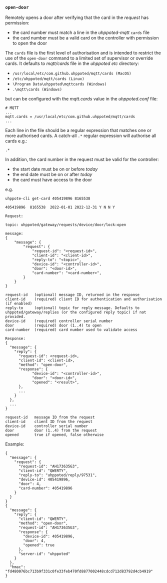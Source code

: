 ### `open-door`

Remotely opens a door after verifying that the card in the _request_ has permission:
- the card number must match a line in the _uhppoted-mqtt_ `cards` file 
- the card number must be a valid card on the controller with permission to open the
  door

The `cards` file is the first level of authorisation and is intended to restrict the use
of the `open-door` command to a limited set of supervisor or override cards. It defaults 
to _mqtt/cards_ file in the _uhppoted_ _etc_ directory:
- `/usr/local/etc/com.github.uhppoted/mqtt/cards (MacOS)`
- `/etc/uhppoted/mqtt/cards (Linux)`
- `\Program Data\uhppoted\mqttcards (Windows)`
- `.\mqtt\cards (Windows)`

but can be configured with the _mqtt.cards_ value in the _uhppoted.conf_ file:
```
# MQTT
...
mqtt.cards = /usr/local/etc/com.github.uhppoted/mqtt/cards
...
```

Each line in the file should be a regular expression that matches one or more authorised cards. A catch-all `.*` regular expression will authorise all cards e.g.:
```
.*
```

In addition, the card number in the request must be valid for the controller:
- the start date must be on or before _today_
- the end date must be on or after _today_
- the card must have access to the door

e.g.
```
uhppote-cli get-card 405419896 8165538

405419896  8165538  2022-01-01 2022-12-31 Y N N Y
```

```
Request:

topic: uhppoted/gateway/requests/device/door/lock:open

message:
{
    "message": {
        "request": {
            "request-id": "<request-id>",
            "client-id": "<client-id>",
            "reply-to": "<topic>",
            "device-id": "<controller-id>",
            "door": "<door-id>",
            "card-number": "<card-number>",
        }
    }
}

request-id   (optional) message ID, returned in the response
client-id    (required) client ID for authentication and authorisation (if enabled)
reply-to     (optional) topic for reply message. Defaults to uhppoted/gateway/replies (or the configured reply topic) if not provided.
device-id    (required) controller serial number
door         (required) door (1..4) to open
card-number  (required) card number used to validate access
```

```
Response:
{
  "message": {
    "reply": {
      "request-id": <request-id>,
      "client-id": <client-id>,
      "method": "open-door",
      "response": {
            "device-id": "<controller-id>",
            "door": "<door-id>",
            "opened": "<result>",
      },
      ...
    }
  },
  ...
}

request-id   message ID from the request
client-id    client ID from the request
device-id    controller serial number
door         door (1..4) from the request
opened       true if opened, false otherwise
```


Example:
```
{
  "message": {
    "request": {
      "request-id": "AH173635G3",
      "client-id": "QWERTY",
      "reply-to": "uhppoted/reply/97531",
      "device-id": 405419896,
      "door": 4,
      "card-number": 405419896
    }
  }
}
{
  "message": {
    "reply": {
      "client-id": "QWERTY",
      "method": "open-door",
      "request-id": "AH173635G3",
      "response": {
        "device-id": 405419896,
        "door": 4,
        "opened": true
      },
      "server-id": "uhppoted"
    }
  },
  "hmac": "fd480076bc713b9f331c0fe33feb470fd8877002448cdcd712d83792d4cb4919"
}
```
